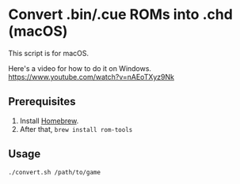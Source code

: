 # Convert .bin/.cue ROMs into .chd (macOS)

This script is for macOS.

Here's a video for how to do it on Windows. <https://www.youtube.com/watch?v=nAEoTXyz9Nk>

## Prerequisites

1. Install [Homebrew].
1. After that, `brew install rom-tools`

## Usage

```bash
./convert.sh /path/to/game
```

  [Homebrew]: https://brew.sh
